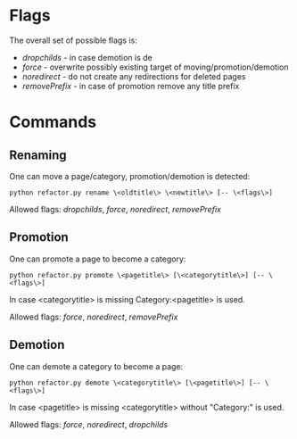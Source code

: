 # Flags

The overall set of possible flags is:
 * *dropchilds* - in case demotion is de
 * *force* - overwrite possibly existing target of moving/promotion/demotion
 * *noredirect* - do not create any redirections for deleted pages
 * *removePrefix* - in case of promotion remove any title prefix 

# Commands

## Renaming

One can move a page/category, promotion/demotion is detected:

    python refactor.py rename \<oldtitle\> \<newtitle\> [-- \<flags\>]
    
Allowed flags: *dropchilds*, *force*, *noredirect*, *removePrefix*
             
## Promotion

One can promote a page to become a category:

    python refactor.py promote \<pagetitle\> [\<categorytitle\>] [-- \<flags\>]

In case \<categorytitle\> is missing Category:\<pagetitle\> is used.
    
Allowed flags: *force*, *noredirect*, *removePrefix*
             
## Demotion

One can demote a category to become a page:

    python refactor.py demote \<categorytitle\> [\<pagetitle\>] [-- \<flags\>]

In case \<pagetitle\> is missing \<categorytitle\> without "Category:" is used.
    
Allowed flags: *force*, *noredirect*, *dropchilds*